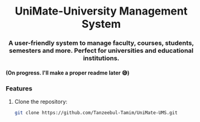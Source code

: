 <h1 align="center">UniMate-University Management System</h1>

<h3 align="center">A user-friendly system to manage faculty, courses, students, semesters and more. Perfect for universities and educational institutions.</h3>

#### (On progress. I'll make a proper readme later 😅)

### Features

1. Clone the repository:

   ```sh
   git clone https://github.com/Tanzeebul-Tamim/UniMate-UMS.git

   ```